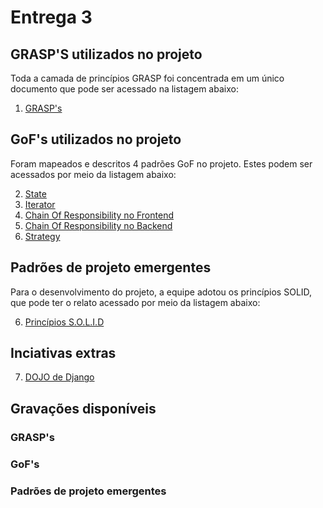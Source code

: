 # Entrega 3

## GRASP'S utilizados no projeto

Toda a camada de princípios GRASP foi concentrada em um único documento que pode ser acessado na listagem abaixo:

01. [GRASP's](pages/patterns/GRASP.md)

## GoF's utilizados no projeto

Foram mapeados e descritos 4 padrões GoF no projeto. Estes podem ser acessados por meio da listagem abaixo:

02. [State](pages/padroes-de-projeto/State.md)
03. [Iterator](pages/padroes-de-projeto/Iterator.md)
04. [Chain Of Responsibility no Frontend](pages/padroes-de-projeto/chain-of-responsibility.md)
05. [Chain Of Responsibility no Backend](pages/patterns/chain-of-responsability.md)
06. [Strategy](pages/padroes-de-projeto/strategy.md)

## Padrões de projeto emergentes

Para o desenvolvimento do projeto, a equipe adotou os princípios SOLID, que pode ter o relato acessado por meio da listagem abaixo:

06. [Princípios S.O.L.I.D](pages/patterns/SOLID.MD)

## Inciativas extras

07. [DOJO de Django](pages/django_dojo.md)


## Gravações disponíveis

### GRASP's

<!-- <p align='center'>
    <iframe width="560" height="315" src="https://www.youtube.com/embed/c_IrIZGX4M8" title="YouTube video player" frameborder="0" allow="accelerometer; autoplay; clipboard-write; encrypted-media; gyroscope; picture-in-picture" allowfullscreen>
    </iframe>
</p> -->


### GoF's

<!-- <p align='center'>
    <iframe width="560" height="315" src="https://www.youtube.com/embed/6-9a-y_N_DQ" title="YouTube video player" frameborder="0" allow="accelerometer; autoplay; clipboard-write; encrypted-media; gyroscope; picture-in-picture" allowfullscreen></iframe>
</p> -->


### Padrões de projeto emergentes

<!-- <p align='center'>
    <iframe width="560" height="315" src="https://www.youtube.com/embed/_Rza2fgePQ0" title="YouTube video player" frameborder="0" allow="accelerometer; autoplay; clipboard-write; encrypted-media; gyroscope; picture-in-picture" allowfullscreen></iframe>
</p> -->
